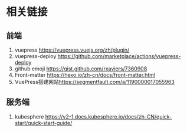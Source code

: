 # 相关链接

## 前端

1. vuepress <https://vuepress.vuejs.org/zh/plugin/>
2. vuepress-deploy <https://github.com/marketplace/actions/vuepress-deploy>
3. github emoji <https://gist.github.com/rxaviers/7360908>
4. Front-matter <https://hexo.io/zh-cn/docs/front-matter.html>
5. VuePress搭建网站<https://segmentfault.com/a/1190000017055963>

## 服务端

1. kubesphere <https://v2-1.docs.kubesphere.io/docs/zh-CN/quick-start/quick-start-guide/>